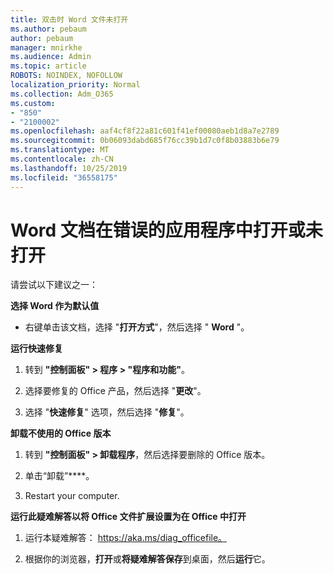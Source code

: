 ```yaml
---
title: 双击时 Word 文件未打开
ms.author: pebaum
author: pebaum
manager: mnirkhe
ms.audience: Admin
ms.topic: article
ROBOTS: NOINDEX, NOFOLLOW
localization_priority: Normal
ms.collection: Adm_O365
ms.custom:
- "850"
- "2100002"
ms.openlocfilehash: aaf4cf8f22a81c601f41ef00080aeb1d8a7e2789
ms.sourcegitcommit: 0b06093dabd685f76cc39b1d7c0f8b03883b6e79
ms.translationtype: MT
ms.contentlocale: zh-CN
ms.lasthandoff: 10/25/2019
ms.locfileid: "36558175"
---
```

# <a name="word-document-opened-in-the-wrong-app-or-didnt-open"></a>Word 文档在错误的应用程序中打开或未打开

请尝试以下建议之一：

**选择 Word 作为默认值**

- 右键单击该文档，选择 "**打开方式**"，然后选择 " **Word** "。

**运行快速修复**

1. 转到 **"控制面板" > 程序 > "程序和功能"**。

2. 选择要修复的 Office 产品，然后选择 "**更改**"。

3. 选择 "**快速修复**" 选项，然后选择 "**修复**"。

**卸载不使用的 Office 版本**

1. 转到 **"控制面板" > 卸载程序**，然后选择要删除的 Office 版本。

2. 单击“卸载”****。

3. Restart your computer.

**运行此疑难解答以将 Office 文件扩展设置为在 Office 中打开**

1. 运行本疑难解答： https://aka.ms/diag_officefile。

2. 根据你的浏览器，**打开**或**将疑难解答保存**到桌面，然后**运行**它。
